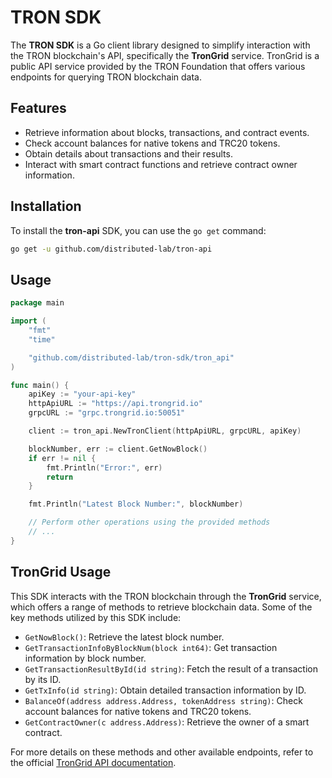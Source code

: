 # TRON SDK

The **TRON SDK** is a Go client library designed to simplify interaction with the TRON blockchain's API, specifically the **TronGrid** service. TronGrid is a public API service provided by the TRON Foundation that offers various endpoints for querying TRON blockchain data.

## Features

- Retrieve information about blocks, transactions, and contract events.
- Check account balances for native tokens and TRC20 tokens.
- Obtain details about transactions and their results.
- Interact with smart contract functions and retrieve contract owner information.

## Installation

To install the **tron-api** SDK, you can use the `go get` command:

```bash
go get -u github.com/distributed-lab/tron-api
```

## Usage

```go
package main

import (
	"fmt"
	"time"

	"github.com/distributed-lab/tron-sdk/tron_api"
)

func main() {
	apiKey := "your-api-key"
	httpApiURL := "https://api.trongrid.io"
	grpcURL := "grpc.trongrid.io:50051"

	client := tron_api.NewTronClient(httpApiURL, grpcURL, apiKey)

	blockNumber, err := client.GetNowBlock()
	if err != nil {
		fmt.Println("Error:", err)
		return
	}

	fmt.Println("Latest Block Number:", blockNumber)

	// Perform other operations using the provided methods
	// ...
}
```

## TronGrid Usage

This SDK interacts with the TRON blockchain through the **TronGrid** service, which offers a range of methods to retrieve blockchain data. Some of the key methods utilized by this SDK include:

- `GetNowBlock()`: Retrieve the latest block number.
- `GetTransactionInfoByBlockNum(block int64)`: Get transaction information by block number.
- `GetTransactionResultById(id string)`: Fetch the result of a transaction by its ID.
- `GetTxInfo(id string)`: Obtain detailed transaction information by ID.
- `BalanceOf(address address.Address, tokenAddress string)`: Check account balances for native tokens and TRC20 tokens.
- `GetContractOwner(c address.Address)`: Retrieve the owner of a smart contract.

For more details on these methods and other available endpoints, refer to the official [TronGrid API documentation](https://developers.tron.network/reference/full-node-api-overview).